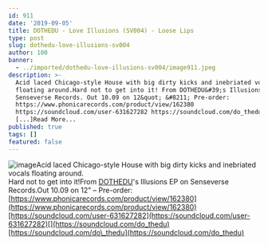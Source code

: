 ```yaml
---
id: 911
date: '2019-09-05'
title: DOTHEDU - Love Illusions (SV004) - Loose Lips
type: post
slug: dothedu-love-illusions-sv004
author: 100
banner:
  - ../imported/dothedu-love-illusions-sv004/image911.jpeg
description: >-
  Acid laced Chicago-style House with big dirty kicks and inebriated vocals
  floating around.Hard not to get into it! From DOTHEDU&#39;s Illusions EP on
  Senseverse Records. Out 10.09 on 12&quot; &#8211; Pre-order:
  https://www.phonicarecords.com/product/view/162380
  https://soundcloud.com/user-631627282 https://soundcloud.com/do_thedu
  [...]Read More...
published: true
tags: []
featured: false
---
```

![image](../../imported/dothedu-love-illusions-sv004/image911.jpeg)Acid laced Chicago-style House with big dirty kicks and inebriated vocals floating around.  
Hard not to get into it!From [DOTHEDU](https://www.residentadvisor.net/dj/dothedu)'s Illusions EP on Senseverse Records.Out 10.09 on 12" – Pre-order: [](https://www.phonicarecords.com/product/view/162380)[https://www.phonicarecords.com/product/view/162380](https://www.phonicarecords.com/product/view/162380)[https://soundcloud.com/user-631627282](https://soundcloud.com/user-631627282)[](https://soundcloud.com/do_thedu)[https://soundcloud.com/do\_thedu](https://soundcloud.com/do_thedu)